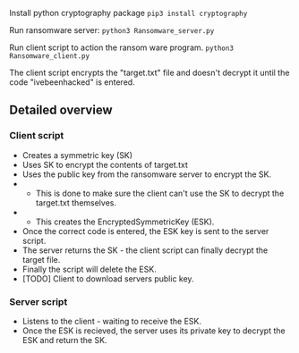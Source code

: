 Install python cryptography package
`pip3 install cryptography`

Run ransomware server:
`python3 Ransomware_server.py`

Run client script to action the ransom ware program.
`python3 Ransomware_client.py`

The client script encrypts the "target.txt" file and doesn't decrypt it until the code "ivebeenhacked" is entered.


## Detailed overview

### Client script
- Creates a symmetric key (SK)
- Uses SK to encrypt the contents of target.txt
- Uses the public key from the ransomware server to encrypt the SK.
-  - This is done to make sure the client can't use the SK to decrypt the target.txt themselves.
-  - This creates the EncryptedSymmetricKey (ESK).
- Once the correct code is entered, the ESK key is sent to the server script.
- The server returns the SK - the client script can finally decrypt the target file.
- Finally the script will delete the ESK.
- [TODO] Client to download servers public key.

### Server script
- Listens to the client - waiting to receive the ESK.
- Once the ESK is recieved, the server uses its private key to decrypt the ESK and return the SK.
